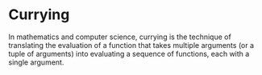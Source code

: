 # Currying
In mathematics and computer science, currying is the technique of translating the evaluation of a function that takes multiple arguments (or a tuple of arguments) into evaluating a sequence of functions, each with a single argument.
